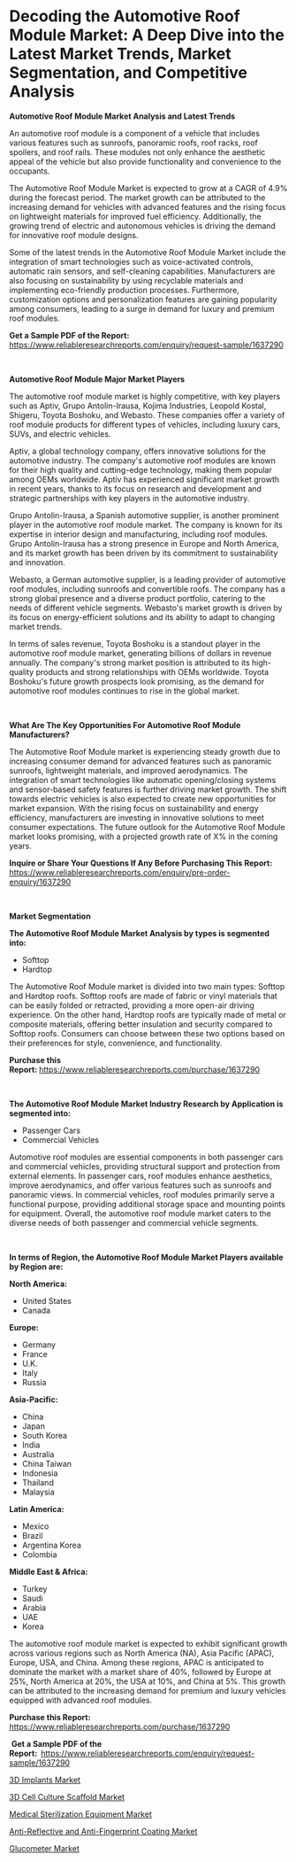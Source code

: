 <p><h1>Decoding the Automotive Roof Module Market: A Deep Dive into the Latest Market Trends, Market Segmentation, and Competitive Analysis</h1></p><p><strong>Automotive Roof Module Market Analysis and Latest Trends</strong></p>
<p><p>An automotive roof module is a component of a vehicle that includes various features such as sunroofs, panoramic roofs, roof racks, roof spoilers, and roof rails. These modules not only enhance the aesthetic appeal of the vehicle but also provide functionality and convenience to the occupants.</p><p>The Automotive Roof Module Market is expected to grow at a CAGR of 4.9% during the forecast period. The market growth can be attributed to the increasing demand for vehicles with advanced features and the rising focus on lightweight materials for improved fuel efficiency. Additionally, the growing trend of electric and autonomous vehicles is driving the demand for innovative roof module designs.</p><p>Some of the latest trends in the Automotive Roof Module Market include the integration of smart technologies such as voice-activated controls, automatic rain sensors, and self-cleaning capabilities. Manufacturers are also focusing on sustainability by using recyclable materials and implementing eco-friendly production processes. Furthermore, customization options and personalization features are gaining popularity among consumers, leading to a surge in demand for luxury and premium roof modules.</p></p>
<p><strong>Get a Sample PDF of the Report:&nbsp;</strong> <a href="https://www.reliableresearchreports.com/enquiry/request-sample/1637290">https://www.reliableresearchreports.com/enquiry/request-sample/1637290</a></p>
<p>&nbsp;</p>
<p><strong>Automotive Roof Module Major Market Players</strong></p>
<p><p>The automotive roof module market is highly competitive, with key players such as Aptiv, Grupo Antolin-Irausa, Kojima Industries, Leopold Kostal, Shigeru, Toyota Boshoku, and Webasto. These companies offer a variety of roof module products for different types of vehicles, including luxury cars, SUVs, and electric vehicles.</p><p>Aptiv, a global technology company, offers innovative solutions for the automotive industry. The company's automotive roof modules are known for their high quality and cutting-edge technology, making them popular among OEMs worldwide. Aptiv has experienced significant market growth in recent years, thanks to its focus on research and development and strategic partnerships with key players in the automotive industry.</p><p>Grupo Antolin-Irausa, a Spanish automotive supplier, is another prominent player in the automotive roof module market. The company is known for its expertise in interior design and manufacturing, including roof modules. Grupo Antolin-Irausa has a strong presence in Europe and North America, and its market growth has been driven by its commitment to sustainability and innovation.</p><p>Webasto, a German automotive supplier, is a leading provider of automotive roof modules, including sunroofs and convertible roofs. The company has a strong global presence and a diverse product portfolio, catering to the needs of different vehicle segments. Webasto's market growth is driven by its focus on energy-efficient solutions and its ability to adapt to changing market trends.</p><p>In terms of sales revenue, Toyota Boshoku is a standout player in the automotive roof module market, generating billions of dollars in revenue annually. The company's strong market position is attributed to its high-quality products and strong relationships with OEMs worldwide. Toyota Boshoku's future growth prospects look promising, as the demand for automotive roof modules continues to rise in the global market.</p></p>
<p>&nbsp;</p>
<p><strong>What Are The Key Opportunities For Automotive Roof Module Manufacturers?</strong></p>
<p><p>The Automotive Roof Module market is experiencing steady growth due to increasing consumer demand for advanced features such as panoramic sunroofs, lightweight materials, and improved aerodynamics. The integration of smart technologies like automatic opening/closing systems and sensor-based safety features is further driving market growth. The shift towards electric vehicles is also expected to create new opportunities for market expansion. With the rising focus on sustainability and energy efficiency, manufacturers are investing in innovative solutions to meet consumer expectations. The future outlook for the Automotive Roof Module market looks promising, with a projected growth rate of X% in the coming years.</p></p>
<p><strong>Inquire or Share Your Questions If Any Before Purchasing This Report:</strong> <a href="https://www.reliableresearchreports.com/enquiry/pre-order-enquiry/1637290">https://www.reliableresearchreports.com/enquiry/pre-order-enquiry/1637290</a></p>
<p>&nbsp;</p>
<p><strong>Market Segmentation</strong></p>
<p><strong>The Automotive Roof Module Market Analysis by types is segmented into:</strong></p>
<p><ul><li>Softtop</li><li>Hardtop</li></ul></p>
<p><p>The Automotive Roof Module market is divided into two main types: Softtop and Hardtop roofs. Softtop roofs are made of fabric or vinyl materials that can be easily folded or retracted, providing a more open-air driving experience. On the other hand, Hardtop roofs are typically made of metal or composite materials, offering better insulation and security compared to Softtop roofs. Consumers can choose between these two options based on their preferences for style, convenience, and functionality.</p></p>
<p><strong>Purchase this Report:&nbsp;</strong><a href="https://www.reliableresearchreports.com/purchase/1637290">https://www.reliableresearchreports.com/purchase/1637290</a></p>
<p>&nbsp;</p>
<p><strong>The Automotive Roof Module Market Industry Research by Application is segmented into:</strong></p>
<p><ul><li>Passenger Cars</li><li>Commercial Vehicles</li></ul></p>
<p><p>Automotive roof modules are essential components in both passenger cars and commercial vehicles, providing structural support and protection from external elements. In passenger cars, roof modules enhance aesthetics, improve aerodynamics, and offer various features such as sunroofs and panoramic views. In commercial vehicles, roof modules primarily serve a functional purpose, providing additional storage space and mounting points for equipment. Overall, the automotive roof module market caters to the diverse needs of both passenger and commercial vehicle segments.</p></p>
<p>&nbsp;</p>
<p><strong>In terms of Region, the Automotive Roof Module Market Players available by Region are:</strong></p>
<p>
    <p> <strong> North America: </strong>
        <ul>
            <li>United States</li>
            <li>Canada</li>
        </ul>
        </p> 
    <p> <strong> Europe: </strong>
        <ul>
            <li>Germany</li>
            <li>France</li>
            <li>U.K.</li>
            <li>Italy</li>
            <li>Russia</li>
        </ul>
        </p> 
    <p> <strong> Asia-Pacific: </strong>
        <ul>
            <li>China</li>
            <li>Japan</li>
            <li>South Korea</li>
            <li>India</li>
            <li>Australia</li>
            <li>China Taiwan</li>
            <li>Indonesia</li>
            <li>Thailand</li>
            <li>Malaysia</li>
        </ul>
        </p> 
    <p> <strong> Latin America: </strong>
        <ul>
            <li>Mexico</li>
            <li>Brazil</li>
            <li>Argentina Korea</li>
            <li>Colombia</li>
        </ul>
        </p> 
    <p> <strong> Middle East & Africa: </strong>
        <ul>
            <li>Turkey</li>
            <li>Saudi</li>
            <li>Arabia</li>
            <li>UAE</li>
            <li>Korea</li>
        </ul>
    </p>
    </p>
<p><p>The automotive roof module market is expected to exhibit significant growth across various regions such as North America (NA), Asia Pacific (APAC), Europe, USA, and China. Among these regions, APAC is anticipated to dominate the market with a market share of 40%, followed by Europe at 25%, North America at 20%, the USA at 10%, and China at 5%. This growth can be attributed to the increasing demand for premium and luxury vehicles equipped with advanced roof modules.</p></p>
<p><strong>Purchase this Report: </strong><a href="https://www.reliableresearchreports.com/purchase/1637290">https://www.reliableresearchreports.com/purchase/1637290</a></p>
<p>&nbsp;<strong>Get a Sample PDF of the Report:&nbsp;&nbsp;</strong><a href="https://www.reliableresearchreports.com/enquiry/request-sample/1637290">https://www.reliableresearchreports.com/enquiry/request-sample/1637290</a></p>
<p><strong></strong></p>
<p><p><a href="https://medium.com/@henrywheeler53/3d-implants-market-size-reveals-the-best-marketing-channels-in-global-industry-006677838238">3D Implants Market</a></p><p><a href="https://medium.com/@dexterhayes2023/analyzing-3d-cell-culture-scaffold-market-global-industry-perspective-and-forecast-2024-to-2031-2f1b2c94a3bf">3D Cell Culture Scaffold Market</a></p><p><a href="https://medium.com/@dexterhayes2023/medical-sterilization-equipment-market-analysis-and-sze-forecasted-for-period-from-2024-to-2031-6e2a91b35e63">Medical Sterilization Equipment Market</a></p><p><a href="https://github.com/WillieWoodard/Market-Research-Report-List-3/blob/main/anti-reflective-and-anti-fingerprint-coating-market.md">Anti-Reflective and Anti-Fingerprint Coating Market</a></p><p><a href="https://medium.com/@yvettelesch/glucometer-market-size-reveals-the-best-marketing-channels-in-global-industry-8a4139951fc1">Glucometer Market</a></p></p>